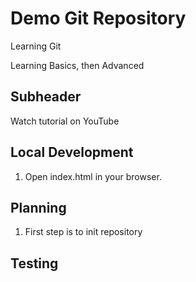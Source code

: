 # Demo Git Repository

Learning Git

Learning Basics, then Advanced

## Subheader

Watch tutorial on YouTube

## Local Development

1. Open index.html in your browser.

## Planning

1) First step is to init repository
## Testing